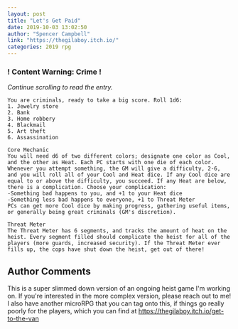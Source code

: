 ```yaml
---
layout: post
title: "Let's Get Paid"
date: 2019-10-03 13:02:50
author: "Spencer Campbell"
link: "https://thegilaboy.itch.io/"
categories: 2019 rpg
---
```

<div id="warning"><div id="content"><h3><strong>! Content Warning: Crime !</strong></h3><i>Continue scrolling to read the entry.</i></div></div>
 
```
You are criminals, ready to take a big score. Roll 1d6:
1. Jewelry store
2. Bank
3. Home robbery
4. Blackmail
5. Art theft
6. Assassination

Core Mechanic
You will need d6 of two different colors; designate one color as Cool, and the other as Heat. Each PC starts with one die of each color. Whenever you attempt something, the GM will give a difficulty, 2-6, and you will roll all of your Cool and Heat dice. If any Cool dice are equal to or above the difficulty, you succeed. If any Heat are below, there is a complication. Choose your complication:
-Something bad happens to you, and +1 to your Heat dice
-Something less bad happens to everyone, +1 to Threat Meter
PCs can get more Cool dice by making progress, gathering useful items, or generally being great criminals (GM's discretion). 

Threat Meter
The Threat Meter has 6 segments, and tracks the amount of heat on the heist. Every segment filled should complicate the heist for all of the players (more guards, increased security). If the Threat Meter ever fills up, the cops have shut down the heist, get out of there!

```
## Author Comments
This is a super slimmed down version of an ongoing heist game I'm working on. If you're interested in the more complex version, please reach out to me! I also have another microRPG that you can tag onto this, if things go really poorly for the players, which you can find at https://thegilaboy.itch.io/get-to-the-van
